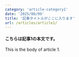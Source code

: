 ```yaml
---
category: 'article-category1'
date: '2025/08/09'
title: '記事タイトルがここに入ります'
url: /articles/article1/
---
```


#### こちらは記事1の本文です。

This is the body of article 1.

